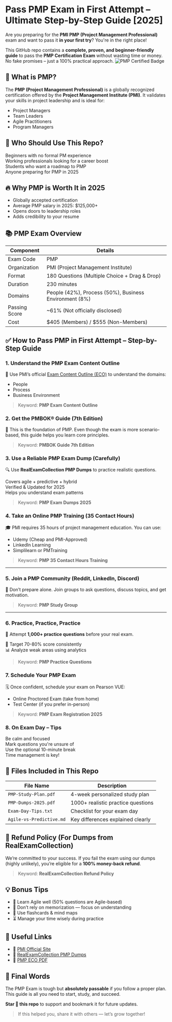 # Pass PMP Exam in First Attempt – Ultimate Step-by-Step Guide [2025]

Are you preparing for the **PMI PMP (Project Management Professional)** exam and want to pass it **in your first try**? You're in the right place!

This GitHub repo contains a **complete, proven, and beginner-friendly guide** to pass the **PMP Certification Exam** without wasting time or money. No fake promises – just a 100% practical approach.
![PMP Certified Badge](https://img.shields.io/badge/PMP%20Exam-2025%20Verified%20Dumps-blueviolet?style=for-the-badge&logo=readthedocs&logoColor=white)


## 📌 What is PMP?

The **PMP (Project Management Professional)** is a globally recognized certification offered by the **Project Management Institute (PMI)**. It validates your skills in project leadership and is ideal for:

- Project Managers  
- Team Leaders  
- Agile Practitioners  
- Program Managers  

## 🧠 Who Should Use This Repo?

 Beginners with no formal PM experience  
 Working professionals looking for a career boost  
 Students who want a roadmap to PMP  
 Anyone preparing for PMP in 2025

## 🔥 Why PMP is Worth It in 2025

-  Globally accepted certification
-  Average PMP salary in 2025: $125,000+
-  Opens doors to leadership roles
-  Adds credibility to your resume

## 📚 PMP Exam Overview

| Component        | Details                               |
|------------------|----------------------------------------|
| Exam Code        | PMP                                    |
| Organization     | PMI (Project Management Institute)     |
| Format           | 180 Questions (Multiple Choice + Drag & Drop) |
| Duration         | 230 minutes                            |
| Domains          | People (42%), Process (50%), Business Environment (8%) |
| Passing Score    | ~61% (Not officially disclosed)        |
| Cost             | $405 (Members) / $555 (Non-Members)    |

## ✅ How to Pass PMP in First Attempt – Step-by-Step Guide

### 1. Understand the PMP Exam Content Outline  
📌 Use PMI’s official [Exam Content Outline (ECO)](https://www.pmi.org/certifications/project-management-pmp) to understand the domains:
- People  
- Process  
- Business Environment  

> Keyword: **PMP Exam Content Outline**

### 2. Get the PMBOK® Guide (7th Edition)  
📖 This is the foundation of PMP. Even though the exam is more scenario-based, this guide helps you learn core principles.

> Keyword: **PMBOK Guide 7th Edition**

### 3. Use a Reliable PMP Exam Dump (Carefully)  
🔍 Use **RealExamCollection PMP Dumps** to practice realistic questions.

 Covers agile + predictive + hybrid  
 Verified & Updated for 2025  
 Helps you understand exam patterns

> Keyword: **PMP Exam Dumps 2025**

### 4. Take an Online PMP Training (35 Contact Hours)  
🎓 PMI requires 35 hours of project management education. You can use:
- Udemy (Cheap and PMI-Approved)
- LinkedIn Learning
- Simplilearn or PMTraining

> Keyword: **PMP 35 Contact Hours Training**

---

### 5. Join a PMP Community (Reddit, LinkedIn, Discord)  
🤝 Don’t prepare alone. Join groups to ask questions, discuss topics, and get motivation.

> Keyword: **PMP Study Group**

---

### 6. Practice, Practice, Practice  
📝 Attempt **1,000+ practice questions** before your real exam.

🎯 Target 70-80% score consistently  
📊 Analyze weak areas using analytics  

> Keyword: **PMP Practice Questions**

### 7. Schedule Your PMP Exam  
🗓️ Once confident, schedule your exam on Pearson VUE:
- Online Proctored Exam (take from home)
- Test Center (if you prefer in-person)

> Keyword: **PMP Exam Registration 2025**

### 8. On Exam Day – Tips  
 Be calm and focused  
 Mark questions you're unsure of  
 Use the optional 10-minute break  
 Time management is key!

## 📂 Files Included in This Repo

| File Name                     | Description                              |
|------------------------------|------------------------------------------|
| `PMP-Study-Plan.pdf`         | 4-week personalized study plan           |
| `PMP-Dumps-2025.pdf`         | 1000+ realistic practice questions       |
| `Exam-Day-Tips.txt`          | Checklist for your exam day              |
| `Agile-vs-Predictive.md`     | Key differences explained clearly        |


## 🔄 Refund Policy (For Dumps from RealExamCollection)

We’re committed to your success. If you fail the exam using our dumps (highly unlikely), you’re eligible for a **100% money-back refund**.

> Keyword: **RealExamCollection Refund Policy**

## 💡 Bonus Tips

- 💬 Learn Agile well (50% questions are Agile-based)
- 🛑 Don’t rely on memorization — focus on understanding
- 🧠 Use flashcards & mind maps
- ⏳ Manage your time wisely during practice

## 🔗 Useful Links

- 🔹 [PMI Official Site](https://www.pmi.org/)
- 🔹 [RealExamCollection PMP Dumps](https://www.realexamcollection.com/pmi/pmp-dumps.html)
- 🔹 [PMP ECO PDF](https://www.pmi.org/-/media/pmi/documents/public/pdf/certifications/project-management-professional-exam-content-outline.pdf)

## 🙌 Final Words

The PMP Exam is tough but **absolutely passable** if you follow a proper plan. This guide is all you need to start, study, and succeed.

**Star 🌟 this repo** to support and bookmark it for future updates.

> If this helped you, share it with others — let’s grow together!
